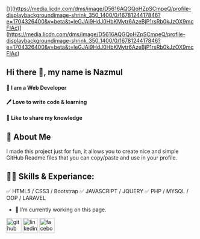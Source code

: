 [[)](https://media.licdn.com/dms/image/D5616AQGQoHZpSCmpeQ/profile-displaybackgroundimage-shrink_350_1400/0/1678124417846?e=1704326400&v=beta&t=leGJAi9HdJ0HbKMytr6AzeBjP1rsRb0kJzOX9mcFIAc)](https://media.licdn.com/dms/image/D5616AQGQoHZpSCmpeQ/profile-displaybackgroundimage-shrink_350_1400/0/1678124417846?e=1704326400&v=beta&t=leGJAi9HdJ0HbKMytr6AzeBjP1rsRb0kJzOX9mcFIAc)](https://media.licdn.com/dms/image/D5616AQGQoHZpSCmpeQ/profile-displaybackgroundimage-shrink_350_1400/0/1678124417846?e=1704326400&v=beta&t=leGJAi9HdJ0HbKMytr6AzeBjP1rsRb0kJzOX9mcFIAc)

## Hi there 👋, my name is Nazmul
#### 👑 I am a Web Developer
#### 🖊️ Love to write code & learning
#### 🎤 Like to share my knowledge

## 🚀 About Me 
I made this project just for fun, it allows you to create nice and simple GitHub Readme files that you can copy/paste and use in your profile.
## 👨‍💻 Skills & Experiance:

✅ HTML5 / CSS3 / Bootstrap
✅ JAVASCRIPT / JQUERY
✅ PHP / MYSQL / OOP / LARAVEL


- 🔭 I’m currently working on this page. 


[<img src='https://cdn.jsdelivr.net/npm/simple-icons@3.0.1/icons/github.svg' alt='github' height='40'>](https://github.com/nazmulnazmul)  [<img src='https://cdn.jsdelivr.net/npm/simple-icons@3.0.1/icons/linkedin.svg' alt='linkedin' height='40'>](https://www.linkedin.com/in/mdnazmul1998/)  [<img src='https://cdn.jsdelivr.net/npm/simple-icons@3.0.1/icons/facebook.svg' alt='facebook' height='40'>](https://www.facebook.com/nazmul.nahid998)  

